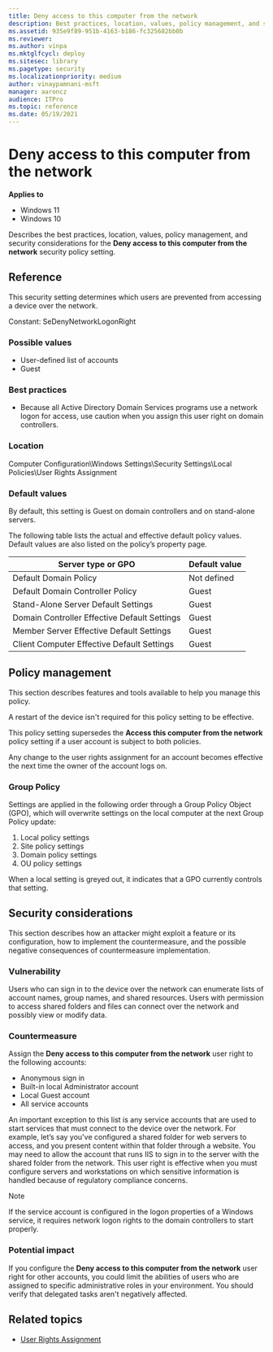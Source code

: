 ```yaml
---
title: Deny access to this computer from the network
description: Best practices, location, values, policy management, and security considerations for the Deny access to this computer from the network security policy setting.
ms.assetid: 935e9f89-951b-4163-b186-fc325682bb0b
ms.reviewer:
ms.author: vinpa
ms.mktglfcycl: deploy
ms.sitesec: library
ms.pagetype: security
ms.localizationpriority: medium
author: vinaypamnani-msft
manager: aaroncz
audience: ITPro
ms.topic: reference
ms.date: 05/19/2021
---
```


# Deny access to this computer from the network

**Applies to**
-   Windows 11
-   Windows 10

Describes the best practices, location, values, policy management, and security considerations for the **Deny access to this computer from the network** security policy setting.

## Reference

This security setting determines which users are prevented from accessing a device over the network.

Constant: SeDenyNetworkLogonRight

### Possible values

- User-defined list of accounts
- Guest

### Best practices

- Because all Active Directory Domain Services programs use a network logon for access, use caution when you assign this user right on domain controllers.

### Location

Computer Configuration\\Windows Settings\\Security Settings\\Local Policies\\User Rights Assignment

### Default values

By default, this setting is Guest on domain controllers and on stand-alone servers.

The following table lists the actual and effective default policy values. Default values are also listed on the policy’s property page.


| Server type or GPO | Default value |
| - | - |
| Default Domain Policy | Not defined |
| Default Domain Controller Policy | Guest |
| Stand-Alone Server Default Settings | Guest |
| Domain Controller Effective Default Settings | Guest |
| Member Server Effective Default Settings | Guest |
| Client Computer Effective Default Settings | Guest |

## Policy management

This section describes features and tools available to help you manage this policy.

A restart of the device isn't required for this policy setting to be effective.

This policy setting supersedes the **Access this computer from the network** policy setting if a user account is subject to both policies.

Any change to the user rights assignment for an account becomes effective the next time the owner of the account logs on.

### Group Policy

Settings are applied in the following order through a Group Policy Object (GPO), which will overwrite settings on the local computer at the next Group Policy update:

1. Local policy settings
2. Site policy settings
3. Domain policy settings
4. OU policy settings

When a local setting is greyed out, it indicates that a GPO currently controls that setting.

## Security considerations

This section describes how an attacker might exploit a feature or its configuration, how to implement the countermeasure, and the possible negative consequences of countermeasure implementation.

### Vulnerability

Users who can sign in to the device over the network can enumerate lists of account names, group names, and shared resources. Users with permission to access shared folders and files can connect over the network and possibly view or modify data.

### Countermeasure

Assign the **Deny access to this computer from the network** user right to the following accounts:

- Anonymous sign in
- Built-in local Administrator account
- Local Guest account
- All service accounts

An important exception to this list is any service accounts that are used to start services that must connect to the device over the network. For example, let’s say you've configured a shared folder for web servers to access, and you present content within that folder through a website. You may need to allow the account that runs IIS to sign in to the server with the shared folder from the network. This user right is effective when you must configure servers and workstations on which sensitive information is handled because of regulatory compliance concerns.

> [!NOTE]
> If the service account is configured in the logon properties of a Windows service, it requires network logon rights to the domain controllers to start properly.

### Potential impact

If you configure the **Deny access to this computer from the network** user right for other accounts, you could limit the abilities of users who are assigned to specific administrative roles in your environment. You should verify that delegated tasks aren't negatively affected.

## Related topics

- [User Rights Assignment](user-rights-assignment.md)
